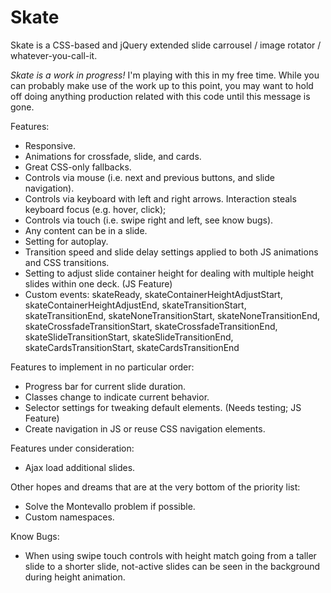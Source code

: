 Skate
=====

Skate is a CSS-based and jQuery extended slide carrousel / image rotator / whatever-you-call-it.

*Skate is a work in progress!* I'm playing with this in my free time.  While you can probably make use of the work up to this point, you may want to hold off doing anything production related with this code until this message is gone.

Features:
* Responsive.
* Animations for crossfade, slide, and cards.
* Great CSS-only fallbacks.
* Controls via mouse (i.e. next and previous buttons, and slide navigation).
* Controls via keyboard with left and right arrows. Interaction steals keyboard focus (e.g. hover, click);
* Controls via touch (i.e. swipe right and left, see know bugs).
* Any content can be in a slide.
* Setting for autoplay.
* Transition speed and slide delay settings applied to both JS animations and CSS transitions.
* Setting to adjust slide container height for dealing with multiple height slides within one deck. (JS Feature)
* Custom events: skateReady, skateContainerHeightAdjustStart, skateContainerHeightAdjustEnd, skateTransitionStart, skateTransitionEnd, skateNoneTransitionStart, skateNoneTransitionEnd, skateCrossfadeTransitionStart, skateCrossfadeTransitionEnd, skateSlideTransitionStart, skateSlideTransitionEnd, skateCardsTransitionStart, skateCardsTransitionEnd

Features to implement in no particular order:
* Progress bar for current slide duration.
* Classes change to indicate current behavior.
* Selector settings for tweaking default elements. (Needs testing; JS Feature)
* Create navigation in JS or reuse CSS navigation elements.

Features under consideration:
* Ajax load additional slides.

Other hopes and dreams that are at the very bottom of the priority list:
* Solve the Montevallo problem if possible.
* Custom namespaces.

Know Bugs:
* When using swipe touch controls with height match going from a taller slide to a shorter slide, not-active slides can be seen in the background during height animation.